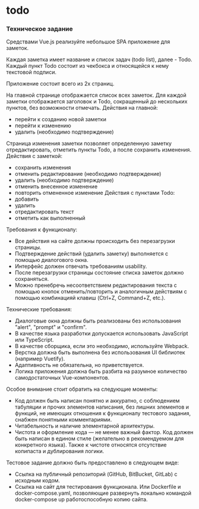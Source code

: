 # todo

### Техническое задание

Средствами Vue.js реализуйте небольшое SPA приложение для заметок.

Каждая заметка имеет название и список задач (todo list), далее - Todo.
Каждый пункт Todo состоит из чекбокса и относящейся к нему текстовой
подписи.

Приложение состоит всего из 2х страниц.

На главной странице отображается список всех заметок.
Для каждой заметки отображается заголовок и Todo, сокращенный до
нескольких пунктов, без возможности отмечать.
Действия на главной:
- перейти к созданию новой заметки
- перейти к изменению
- удалить (необходимо подтверждение)

Страница изменения заметки позволяет определенную заметку
отредактировать, отметить пункты Todo, а после сохранить изменения.
Действия с заметкой:
- сохранить изменения
- отменить редактирование (необходимо подтверждение)
- удалить (необходимо подтверждение)
- отменить внесенное изменение
- повторить отмененное изменение
Действия с пунктами Todo:
- добавить
- удалить
- отредактировать текст
- отметить как выполненный

Требования к функционалу:
- Все действия на сайте должны происходить без перезагрузки страницы.
- Подтверждение действий (удалить заметку) выполняется с помощью
диалогового окна.
- Интерфейс должен отвечать требованиям usability.
- После перезагрузки страницы состояние списка заметок должно
сохраняться.
- Можно пренебречь несоответствием редактирования текста с помощью
кнопок отменить/повторить и аналогичным действиям с помощью комбинацияй
клавиш (Ctrl+Z, Command+Z, etc.).

Технические требования:
- Диалоговые окна должны быть реализованы без использования "alert",
"prompt" и "confirm".
- В качестве языка разработки допускается использовать JavaScript или
TypeScript.
- В качестве сборщика, если это необходимо, используйте Webpack.
- Верстка должна быть выполнена без использования UI библиотек (например
Vuetify).
- Адаптивность не обязательна, но приветствуется.
- Логика приложения должна быть разбита на разумное количество
самодостаточных Vue-компонентов.

Особое внимание стоит обратить на следующие моменты:
- Код должен быть написан понятно и аккуратно, с соблюдением табуляции и
прочих элементов написания, без лишних элементов и функций, не имеющих
отношения к функционалу тестового задания, снабжен понятными
комментариями.
- Читабельность и наличие элементарной архитектуры.
- Чистота и оформление кода — не менее важный фактор. Код должен быть
написан в едином стиле (желательно в рекомендуемом для конкретного
языка). Также к чистоте относятся отсутствие копипаста и дублирования
логики.

Тестовое задание должно быть предоставлено в следующем виде:
- Ссылка на публичный репозиторий (GitHub, BitBucket, GitLab) с исходным
кодом.
- Ссылка на сайт для тестирования функционала. Или Dockerfile и
docker-compose.yaml, позволяющие развернуть локально командой
docker-compose up работоспособную копию сайта.
